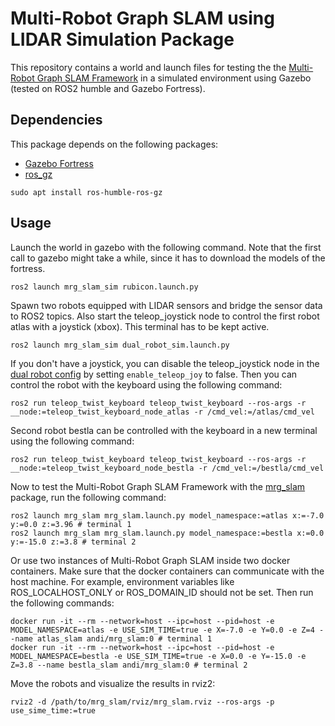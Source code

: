 # Multi-Robot Graph SLAM using LIDAR Simulation Package

This repository contains a world and launch files for testing the the [Multi-Robot Graph SLAM Framework](https://github.com/aserbremen/Multi-Robot-Graph-SLAM) in a simulated environment using Gazebo (tested on ROS2 humble and Gazebo Fortress).

## Dependencies

This package depends on the following packages:

- [Gazebo Fortress](https://gazebosim.org/docs/fortress/install)
- [ros_gz](https://github.com/gazebosim/ros_gz/tree/humble)

```
sudo apt install ros-humble-ros-gz
```

## Usage

Launch the world in gazebo with the following command. Note that the first call to gazebo might take a while, since it has to download the models of the fortress.

```
ros2 launch mrg_slam_sim rubicon.launch.py
```

Spawn two robots equipped with LIDAR sensors and bridge the sensor data to ROS2 topics. Also start the teleop_joystick node to control the first robot atlas with a joystick (xbox). This terminal has to be kept active.

```
ros2 launch mrg_slam_sim dual_robot_sim.launch.py
```

If you don't have a joystick, you can disable the teleop_joystick node in the [dual robot config](config/dual_robot_sim.yaml) by setting `enable_teleop_joy` to false. Then you can control the robot with the keyboard using the following command:

```
ros2 run teleop_twist_keyboard teleop_twist_keyboard --ros-args -r __node:=teleop_twist_keyboard_node_atlas -r /cmd_vel:=/atlas/cmd_vel
```

Second robot bestla can be controlled with the keyboard in a new terminal using the following command:

```
ros2 run teleop_twist_keyboard teleop_twist_keyboard --ros-args -r __node:=teleop_twist_keyboard_node_bestla -r /cmd_vel:=/bestla/cmd_vel
``` 

Now to test the Multi-Robot Graph SLAM Framework with the [mrg_slam](https://github.com/aserbremen/mrg_slam) package, run the following command:

```
ros2 launch mrg_slam mrg_slam.launch.py model_namespace:=atlas x:=-7.0 y:=0.0 z:=3.96 # terminal 1
ros2 launch mrg_slam mrg_slam.launch.py model_namespace:=bestla x:=0.0 y:=-15.0 z:=3.8 # terminal 2
```

Or use two instances of Multi-Robot Graph SLAM inside two docker containers. Make sure that the docker containers can communicate with the host machine. For example, environment variables like ROS_LOCALHOST_ONLY or ROS_DOMAIN_ID should not be set. Then run the following commands:

``` 
docker run -it --rm --network=host --ipc=host --pid=host -e MODEL_NAMESPACE=atlas -e USE_SIM_TIME=true -e X=-7.0 -e Y=0.0 -e Z=4 --name atlas_slam andi/mrg_slam:0 # terminal 1
docker run -it --rm --network=host --ipc=host --pid=host -e MODEL_NAMESPACE=bestla -e USE_SIM_TIME=true -e X=0.0 -e Y=-15.0 -e Z=3.8 --name bestla_slam andi/mrg_slam:0 # terminal 2
```

Move the robots and visualize the results in rviz2:

```
rviz2 -d /path/to/mrg_slam/rviz/mrg_slam.rviz --ros-args -p use_sime_time:=true
```
